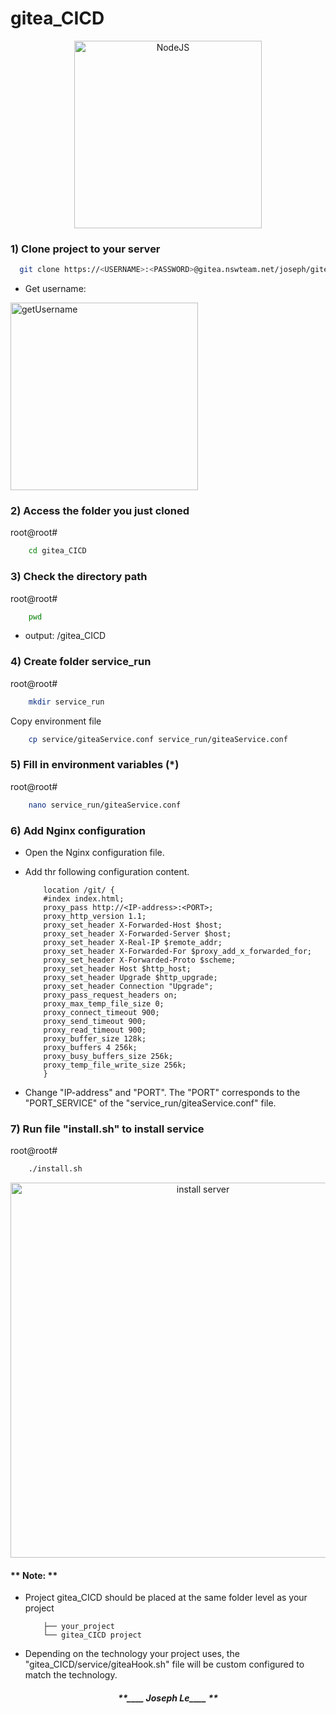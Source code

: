 # gitea_CICD

<div align="center"><img src="https://upload.wikimedia.org/wikipedia/commons/d/d9/Node.js_logo.svg" alt="NodeJS" width="300"></div>

### 1) Clone project to your server

```sh
  git clone https://<USERNAME>:<PASSWORD>@gitea.nswteam.net/joseph/gitea_CICD.git
```
- Get username:
<div><img src="https://i.ibb.co/pLR2BjH/image.png" alt="getUsername" width="300"></div>

### 2) Access the folder you just cloned

root@root#
  ```sh
      cd gitea_CICD
  ```

### 3) Check the directory path

root@root#
  ```sh
      pwd
  ```
- output: <path>/gitea_CICD

### 4) Create folder service_run

root@root#

  ```sh
      mkdir service_run
  ```
Copy environment file 
  ```sh
      cp service/giteaService.conf service_run/giteaService.conf
  ```

### 5) Fill in environment variables (\*)

root@root#
  ```sh
      nano service_run/giteaService.conf
  ```
### 6) Add Nginx configuration
- Open the Nginx configuration file.

- Add thr following configuration content.

  ```
      location /git/ {
      #index index.html;
      proxy_pass http://<IP-address>:<PORT>;
      proxy_http_version 1.1;
      proxy_set_header X-Forwarded-Host $host;
      proxy_set_header X-Forwarded-Server $host;
      proxy_set_header X-Real-IP $remote_addr;
      proxy_set_header X-Forwarded-For $proxy_add_x_forwarded_for;
      proxy_set_header X-Forwarded-Proto $scheme;
      proxy_set_header Host $http_host;
      proxy_set_header Upgrade $http_upgrade;
      proxy_set_header Connection "Upgrade";
      proxy_pass_request_headers on;
      proxy_max_temp_file_size 0;
      proxy_connect_timeout 900;
      proxy_send_timeout 900;
      proxy_read_timeout 900;
      proxy_buffer_size 128k;
      proxy_buffers 4 256k;
      proxy_busy_buffers_size 256k;
      proxy_temp_file_write_size 256k;
      }
  ```

- Change "IP-address" and "PORT". The "PORT" corresponds to the "PORT_SERVICE" of the "service_run/giteaService.conf" file.

### 7) Run file "install.sh" to install service

root@root#
  ```sh
      ./install.sh
  ```

<div align="center"><img src="https://i.ibb.co/VJHhb3y/install-Service.png" alt="install server" width="600"></div>

#### ** Note: **

- Project gitea_CICD should be placed at the same folder level as your project

  ```
      ├── your_project
      └── gitea_CICD project
  ```

- Depending on the technology your project uses, the "gitea_CICD/service/giteaHook.sh" file will be custom configured to match the technology.

<div align="center"><h4><i>**____ Joseph Le____ **</i></h4></div>
